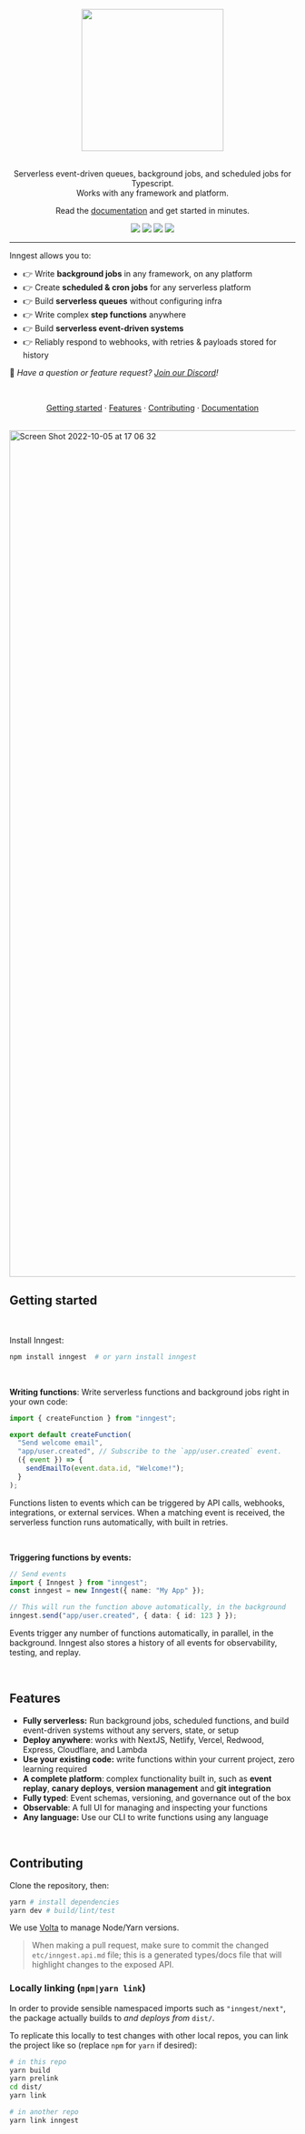 <div align="center">
  <br/>
    <a href="https://www.inngest.com"><img src="https://user-images.githubusercontent.com/306177/191580717-1f563f4c-31e3-4aa0-848c-5ddc97808a9a.png" width="250" /></a>
  <br/>
  <br/>
  <p>
    Serverless event-driven queues, background jobs, and scheduled jobs for Typescript.<br />
    Works with any framework and platform.
  </p>
  Read the <a href="https://www.inngest.com/docs">documentation</a> and get started in minutes.
  <br/>
  <p>

<a href="http://www.typescriptlang.org/"><img src="https://img.shields.io/badge/%3C%2F%3E-TypeScript-%230074c1.svg" /></a>
<a href="https://www.npmjs.com/package/inngest"><img src="https://img.shields.io/npm/v/inngest" /></a>
<a href="https://discord.gg/EuesV2ZSnX"><img src="https://img.shields.io/discord/842170679536517141?label=discord" /></a>
<a href="https://twitter.com/inngest"><img src="https://img.shields.io/twitter/follow/inngest?style=social" /></a>

  </p>
</div>

<hr />

Inngest allows you to:

- 👉 Write <b>background jobs</b> in any framework, on any platform <br />
- 👉 Create <b>scheduled & cron jobs</b> for any serverless platform <br />
- 👉 Build <b>serverless queues</b> without configuring infra <br />
- 👉 Write complex <b>step functions</b> anywhere <br />
- 👉 Build <b>serverless event-driven systems</b> <br />
- 👉 Reliably respond to webhooks, with retries & payloads stored for history <br />

👋 _Have a question or feature request? [Join our Discord](https://www.inngest.com/discord)!_

<br />

<p align="center">
<a href="#getting-started">Getting started</a> · 
<a href="#features">Features</a> · 
<a href="#contributing">Contributing</a> · 
<a href="https://www.inngest.com/docs">Documentation</a>
</p>

<br />

<img width="1489" alt="Screen Shot 2022-10-05 at 17 06 32" src="https://user-images.githubusercontent.com/306177/194185480-a942a175-0adb-42cb-9cfd-355aa03332d5.png">

## Getting started

<br />

Install Inngest:

```bash
npm install inngest  # or yarn install inngest
```

<br />

**Writing functions**: Write serverless functions and background jobs right in your own code:

```ts
import { createFunction } from "inngest";

export default createFunction(
  "Send welcome email",
  "app/user.created", // Subscribe to the `app/user.created` event.
  ({ event }) => {
    sendEmailTo(event.data.id, "Welcome!");
  }
);
```

Functions listen to events which can be triggered by API calls, webhooks, integrations, or external services. When a matching event is received, the serverless function runs automatically, with built in retries.

<br />

**Triggering functions by events:**

```ts
// Send events
import { Inngest } from "inngest";
const inngest = new Inngest({ name: "My App" });

// This will run the function above automatically, in the background
inngest.send("app/user.created", { data: { id: 123 } });
```

Events trigger any number of functions automatically, in parallel, in the background. Inngest also stores a history of all events for observability, testing, and replay.

<br />

## Features

- **Fully serverless:** Run background jobs, scheduled functions, and build event-driven systems without any servers, state, or setup
- **Deploy anywhere**: works with NextJS, Netlify, Vercel, Redwood, Express, Cloudflare, and Lambda
- **Use your existing code:** write functions within your current project, zero learning required
- **A complete platform**: complex functionality built in, such as **event replay**, **canary deploys**, **version management** and **git integration**
- **Fully typed**: Event schemas, versioning, and governance out of the box
- **Observable**: A full UI for managing and inspecting your functions
- **Any language:** Use our CLI to write functions using any language

<br />

## Contributing

Clone the repository, then:

```sh
yarn # install dependencies
yarn dev # build/lint/test
```

We use [Volta](https://volta.sh/) to manage Node/Yarn versions.

> When making a pull request, make sure to commit the changed `etc/inngest.api.md` file; this is a generated types/docs file that will highlight changes to the exposed API.

### Locally linking (`npm|yarn link`)

In order to provide sensible namespaced imports such as `"inngest/next"`, the package actually builds to _and deploys from_ `dist/`.

To replicate this locally to test changes with other local repos, you can link the project like so (replace `npm` for `yarn` if desired):

```sh
# in this repo
yarn build
yarn prelink
cd dist/
yarn link
```

```sh
# in another repo
yarn link inngest
```
